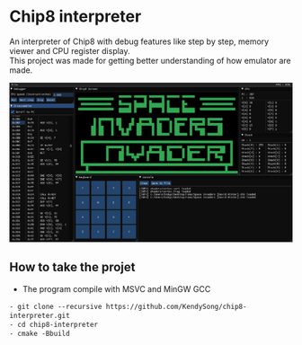 # Chip8 interpreter
An interpreter of Chip8 with debug features like step by step, memory viewer and CPU register display.  </br> This project was made for getting better understanding of how emulator are made.

<img src="https://github.com/KendySong/chip8-interpreter/blob/master/screenshots/program.png">

## How to take the projet
- The program compile with MSVC and MinGW GCC

```git
- git clone --recursive https://github.com/KendySong/chip8-interpreter.git
- cd chip8-interpreter
- cmake -Bbuild
```
